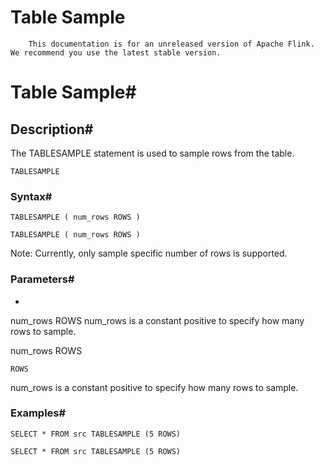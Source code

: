 # Table Sample


> 
        This documentation is for an unreleased version of Apache Flink. We recommend you use the latest stable version.
    


# Table Sample#


## Description#


The TABLESAMPLE statement is used to sample rows from the table.

`TABLESAMPLE`

### Syntax#


```
TABLESAMPLE ( num_rows ROWS )

```

`TABLESAMPLE ( num_rows ROWS )
`

> 
Note:
Currently, only sample specific number of rows is supported.



### Parameters#

* 
num_rows ROWS
num_rows is a constant positive to specify how many rows to sample.


num_rows ROWS

`ROWS`

num_rows is a constant positive to specify how many rows to sample.


### Examples#


```
SELECT * FROM src TABLESAMPLE (5 ROWS)

```

`SELECT * FROM src TABLESAMPLE (5 ROWS)
`